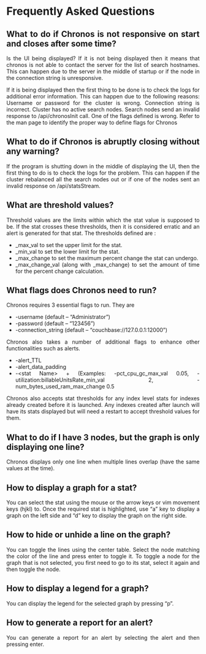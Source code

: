 <div style="text-align: justify;">

# Frequently Asked Questions

## What to do if Chronos is not responsive on start and closes after some time?
Is the UI being displayed?
If it is not being displayed then it means that chronos is not able to contact the server for the list of search hostnames. This can happen due to the server in the middle of startup or if the node in the connection string is unresponsive.

If it is being displayed then the first thing to be done is to check the logs for additional error information. This can happen due to the following reasons:
Username or password for the cluster is wrong.
Connection string is incorrect.
Cluster has no active search nodes.
Search nodes send an invalid response to /api/chronosInit call.
One of the flags defined is wrong. Refer to the man page to identify the proper way to define flags for Chronos



## What to do if Chronos is abruptly closing without any warning?
If the program is shutting down in the middle of displaying the UI, then the first thing to do is to check the logs for the problem.
This can happen if the cluster rebalanced all the search nodes out or if one of the nodes sent an invalid response on /api/statsStream.


## What are threshold values?
Threshold values are the limits within which the stat value is supposed to be. If the stat crosses these thresholds, then it is considered erratic and an alert is generated for that stat. 
The thresholds defined are :
- _max_val to set the upper limit for the stat.
- _min_val to set the lower limit for the stat.
- _max_change to set the maximum percent change the stat can undergo.
- _max_change_val (along with _max_change) to set the amount of time for the percent change calculation.


## What flags does Chronos need to run?
Chronos requires 3 essential flags to run. They are 
- -username <Username for the cluster> (default – “Administrator”)
- -password <Password for the cluster> (default – “123456”)
- -connection_string <Connection string for the cluster> (default – “couchbase://127.0.0.1:12000”)

Chronos also takes a number of additional flags to enhance other functionalities such as alerts.
- -alert_TTL <TTL for an alert in seconds>
- -alert_data_padding <Amount of extra data for an alert in seconds>
- -\<stat Name> + <threshold> <Threshold value> (Examples: -pct_cpu_gc_max_val 0.05, -utilization:billableUnitsRate_min_val 2, -num_bytes_used_ram_max_change 0.5

Chronos also accepts stat thresholds for any index level stats for indexes already created before it is launched. Any indexes created after launch will have its stats displayed but will need a restart to accept threshold values for them.


## What to do if I have 3 nodes, but the graph is only displaying one line?
Chronos displays only one line when multiple lines overlap (have the same values at the time).


## How to display a graph for a stat?
You can select the stat using the mouse or the arrow keys or vim movement keys (hjkl) to. Once the required stat is highlighted, use “a” key to display a graph on the left side and “d” key to display the graph on the right side.


## How to hide or unhide a line on the graph?
You can toggle the lines using the center table. Select the node matching the color of the line and press enter to toggle it. To toggle a node for the graph that is not selected, you first need to go to its stat, select it again and then toggle the node.


## How to display a legend for a graph?
You can display the legend for the selected graph by pressing “p”.


## How to generate a report for an alert?
You can generate a report for an alert by selecting the alert and then pressing enter.
	
</div>